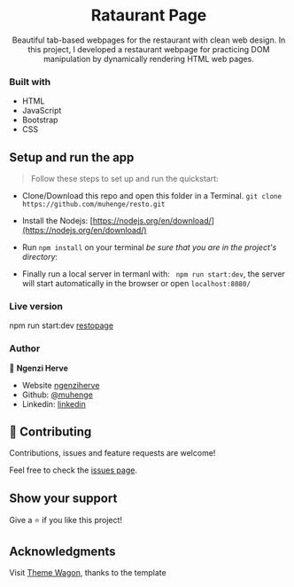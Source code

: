  <h1 align="center">Rataurant Page</h1>

  <p align="center">
    Beautiful tab-based webpages for the restaurant with clean web design.
    In this project, I developed a restaurant webpage for practicing DOM manipulation by dynamically rendering HTML web pages.
  </p>

### Built with

- HTML
- JavaScript
- Bootstrap
- CSS

## Setup and run the app

> Follow these steps to set up and run the quickstart:
  - Clone/Download this repo and open this folder in a Terminal.
    `git clone https://github.com/muhenge/resto.git`
  - Install the Nodejs:
  [https://nodejs.org/en/download/](https://nodejs.org/en/download/)

  - Run `npm install` on your terminal *be sure that you are in the project's directory*:
  - Finally run a local server in termanl with: ` npm run start:dev`, the server will start automatically in the browser or open `localhost:8080/`
### Live version
 npm run start:dev
[restopage](https://restopage.netlify.app/)
### Author

👤 **Ngenzi Herve**

- Website [ngenziherve](https://ngenziherve.me/)
- Github: [@muhenge](https://github.com/muhenge)
- Linkedin: [linkedin](https://www.linkedin.com/in/mugunga-herve-a62a0ab9/)

## 🤝 Contributing

Contributions, issues and feature requests are welcome!

Feel free to check the [issues page](https://github.com/muhenge/resto/issues).

## Show your support

Give a ⭐️ if you like this project!

## Acknowledgments

Visit [Theme Wagon](http://themewagon.com/), thanks to the template
